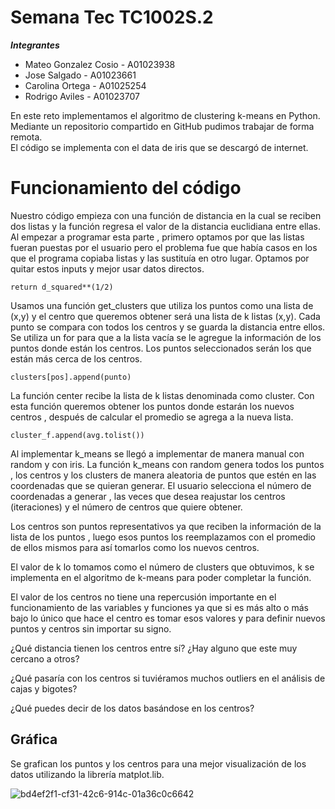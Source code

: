 # Semana Tec TC1002S.2
***Integrantes***
- Mateo Gonzalez Cosio - A01023938
- Jose Salgado - A01023661
- Carolina Ortega - A01025254
- Rodrigo Aviles - A01023707

En este reto implementamos el algoritmo de clustering k-means en Python. Mediante un repositorio compartido en GitHub pudimos trabajar de forma remota.  
El código se implementa con el data de iris que se descargó de internet.

# Funcionamiento del código

Nuestro código empieza con una función de distancia en la cual se reciben dos listas y la función regresa el valor de la distancia euclidiana entre ellas. Al empezar a programar esta parte , primero optamos por que las listas fueran puestas por el usuario pero el problema fue que había casos en los que el programa copiaba listas y las sustituía en otro lugar. Optamos por quitar estos inputs y mejor usar datos directos.

    return d_squared**(1/2)

Usamos una función get_clusters que utiliza los puntos como una lista de (x,y) y el centro que queremos obtener será una lista de k listas (x,y).  Cada punto se compara con todos los centros y se guarda la distancia entre ellos. Se utiliza un for para que a la lista vacía se le agregue la información de los puntos donde están los centros. Los puntos seleccionados serán los que están más cerca de los centros.

    clusters[pos].append(punto)
    
La función center recibe la lista de k listas denominada como cluster. Con esta función queremos obtener los puntos donde estarán los nuevos centros , después de calcular el promedio se agrega a la nueva lista.

    cluster_f.append(avg.tolist())
    
Al implementar k_means se llegó a implementar de manera manual con random y con iris.
La función k_means con random genera todos los puntos , los centros y los clusters de manera aleatoria de puntos que estén en las coordenadas que se quieran generar. El usuario selecciona el número de coordenadas a generar , las veces que desea reajustar los centros (iteraciones) y el número de centros que quiere obtener.





Los centros son puntos representativos ya que reciben la información de la lista de los puntos , luego esos puntos los reemplazamos con el promedio de ellos mismos para así tomarlos como los nuevos centros.

El valor de k lo tomamos como el número de clusters que obtuvimos, k se implementa en el algoritmo de k-means para poder completar la función.

El valor de los centros no tiene una repercusión importante en el funcionamiento de las variables y funciones ya que si es más alto o más bajo lo único que hace el centro es tomar esos valores y para definir nuevos puntos y centros sin importar su signo.

¿Qué distancia tienen los centros entre sí? ¿Hay alguno que este muy cercano a otros?


¿Qué pasaría con los centros si tuviéramos muchos outliers en el análisis de cajas y bigotes?


¿Qué puedes decir de los datos basándose en los centros?


## Gráfica
Se grafican los puntos y los centros para una mejor visualización de los datos utilizando la librería matplot.lib. 

![bd4ef2f1-cf31-42c6-914c-01a36c0c6642](https://user-images.githubusercontent.com/71286113/93649243-24da7880-f9d1-11ea-8ee4-f86b737c8d26.jpg)
